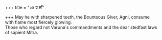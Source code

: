 +++
title = "०४ प्र ताँ"

+++
May he with sharpened teeth, the Bounteous Giver, Agni, consume with flame most fiercely glowing.  
     Those who regard not Varuna's commandments and the dear stedfast laws of sapient Mitra.